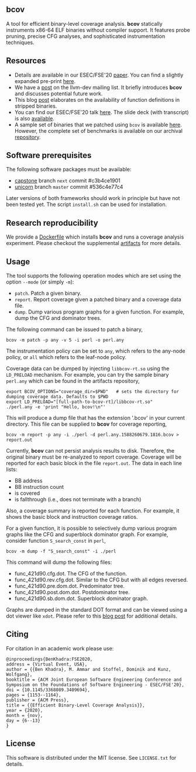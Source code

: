 
## bcov

A tool for efficient binary-level coverage analysis. **bcov** statically
instruments x86-64 ELF binaries without compiler support. It features probe
pruning, precise CFG analyses, and sophisticated instrumentation techniques.

## Resources

  - Details are available in our ESEC/FSE'20 [paper][link-paper]. You can find a slightly expanded pre-print [here][link-preprint].
  - We have a [post][link-llvmdev] on the llvm-dev mailing list. It briefly introduces **bcov** and discusses potential future work.
  - This blog [post][link-post1] elaborates on the availability of function definitions in stripped binaries.
  - You can find our ESEC/FSE'20 talk [here][link-talk]. The slide deck (with transcript) is also [available][link-slide-deck].
  - A sample set of binaries that we patched using `bcov` is available [here][link-samples]. However, the complete set of benchmarks is available on our archival [repository][link-benchmarks].


## Software prerequisites

The following software packages must be available:
   - [capstone][link-capstone] branch `next` commit #c3b4ce1901
   - [unicorn][link-unicorn]  branch `master` commit #536c4e77c4

Later versions of both frameworks should work in principle but have not been
tested yet. The script `install.sh` can be used for installation.

## Research reproducibility

We provide a [Dockerfile][link-dockerfile] which installs **bcov** and runs a coverage analysis experiment.
Please checkout the supplemental [artifacts][link-artifacts] for more details.

## Usage

The tool supports the following operation modes which are set using the option `--mode` (or simply `-m`):

  - `patch`. Patch a given binary.
  - `report`. Report coverage given a patched binary and a coverage data file.
  - `dump`. Dump various program graphs for a given function. For example, dump the CFG and dominator trees.

The following command can be issued to patch a binary,

```shell script
bcov -m patch -p any -v 5 -i perl -o perl.any
```

The instrumentation policy can be set to `any`, which refers to the any-node policy, or `all` which
refers to the leaf-node policy.

Coverage data can be dumped by injecting `libbcov-rt.so` using the `LD_PRELOAD`
mechanism. For example, you can try the sample binary `perl.any` which can be
found in the artifacts repository,

```shell script
export BCOV_OPTIONS="coverage_dir=$PWD"   # sets the directory for dumping coverage data. Defaults to $PWD
export LD_PRELOAD="[full-path-to-bcov-rt]/libbcov-rt.so"
./perl.any -e 'print "Hello, bcov!\n"'
```

This will produce a dump file that has the extension '.bcov' in your current
directory. This file can be supplied to **bcov** for coverage reporting,

```shell script
bcov -m report -p any -i ./perl -d perl.any.1588260679.1816.bcov > report.out
```

Currently, **bcov** can not persist analysis results to disk. Therefore, the original binary must be
re-analyzed to report coverage. Coverage will be reported for each basic block in the file
`report.out`. The data in each line lists:
 - BB address
 - BB instruction count
 - is covered
 - is fallthrough (i.e., does not terminate with a branch)

Also, a coverage summary is reported for each function. For example, it shows the basic block and instruction coverage ratios.

For a given function, it is possible to selectively dump various program graphs like the CFG and superblock dominator graph.
For example, consider function `S_search_const` in `perl`,

```shell script
bcov -m dump -f "S_search_const" -i ./perl
```

This command will dump the following files:

   - func_421d90.cfg.dot. The CFG of the function.
   - func_421d90.rev.cfg.dot. Similar to the CFG but with all edges reversed.
   - func_421d90.pre.dom.dot. Predominator tree.
   - func_421d90.post.dom.dot. Postdominator tree.
   - func_421d90.sb.dom.dot. Superblock dominator graph.

Graphs are dumped in the standard DOT format and can be viewed using a dot viewer like `xdot`.
Please refer to this [blog post][link-post2] for additional details.

## Citing

For citation in an academic work please use:

    @inproceedings{BenKhadra:FSE2020,
    address = {Virtual Event, USA},
    author = {{Ben Khadra}, M. Ammar and Stoffel, Dominik and Kunz, Wolfgang},
    booktitle = {ACM Joint European Software Engineering Conference and Symposium on the Foundations of Software Engineering - ESEC/FSE'20},
    doi = {10.1145/3368089.3409694},
    pages = {1153--1164},
    publisher = {ACM Press},
    title = {{Efficient Binary-Level Coverage Analysis}},
    year = {2020},
    month = {nov},
    day = {6--13}    
    }

## License

This software is distributed under the MIT license. See `LICENSE.txt` for details.

 [link-capstone]: https://github.com/aquynh/capstone
 [link-unicorn]: https://github.com/unicorn-engine/unicorn
 [link-preprint]: https://arxiv.org/pdf/2004.14191.pdf
 [link-artifacts]: https://github.com/abenkhadra/bcov-artifacts
 [link-post1]: https://blog.formallyapplied.com/2020/05/function-identification/
 [link-post2]: https://blog.formallyapplied.com/2020/06/bcov-program-graphs/
 [link-dockerfile]: https://github.com/abenkhadra/bcov-artifacts/blob/master/Dockerfile
 [link-llvmdev]: http://lists.llvm.org/pipermail/llvm-dev/2020-June/142821.html
 [link-slide-deck]: https://docs.google.com/presentation/d/1BgcOaw06AcfCzc8PMPkhYANKUkevbxAPFQkbERpXBJ4/edit?usp=sharing
 [link-talk]: https://youtu.be/pns0lJ5FwwA
 [link-teaser]: https://youtu.be/AT29eitsChc
 [link-paper]:  https://doi.org/10.1145/3368089.3409694
 [link-samples]: https://github.com/abenkhadra/bcov-artifacts/tree/master/sample-binaries
 [link-benchmarks]: https://doi.org/10.5281/zenodo.3876047
